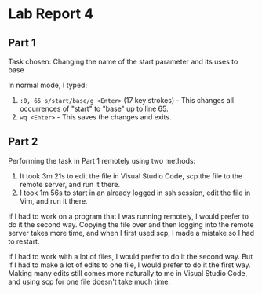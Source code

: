 # Lab Report 4
## Part 1
Task chosen: Changing the name of the start parameter and its uses to base

In normal mode, I typed: 
1. `:0, 65 s/start/base/g <Enter>` (17 key strokes) - This changes all occurrences of "start" to "base" up to line 65.
2. `wq <Enter>` - This saves the changes and exits.

## Part 2
Performing the task in Part 1 remotely using two methods:

1. It took 3m 21s to edit the file in Visual Studio Code, scp the file to the remote server, and run it there.
2. I took 1m 56s to start in an already logged in ssh session, edit the file in Vim, and run it there.

If I had to work on a program that I was running remotely, I would prefer to do it the second way. Copying the file over and then logging into the remote server takes more time, and when I first used scp, I made a mistake so I had to restart.

If I had to work with a lot of files, I would prefer to do it the second way. But if I had to make a lot of edits to one file, I would prefer to do it the first way. Making many edits still comes more naturally to me in Visual Studio Code, and using scp for one file doesn't take much time.
